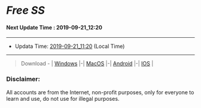 
# *Free SS*

#### Next Update Time : 2019-09-21_12:20

---
* Updata Time: [2019-09-21_11:20](https://github.com/Geek-007/free-SS/blob/master/2019-09-21_11:20_FreeSS.txt) (Local Time)
---

> Download - | [Windows](https://github.com/shadowsocks/shadowsocks-windows/releases) |-| [MacOS](https://github.com/shadowsocks/shadowsocks-iOS/releases) |-| [Android](https://github.com/shadowsocks/shadowsocks-android/releases) |-| [IOS](https://itunes.apple.com/us/) |

### Disclaimer:
All accounts are from the Internet, non-profit purposes, only for everyone to learn and use, do not use for illegal purposes.
<br>
